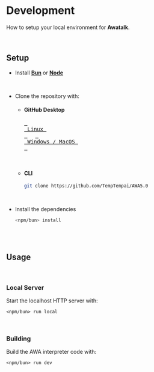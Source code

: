 
#   Development

How to setup your local environment for **Awatalk**.

<br>

## Setup

-   Install **[Bun]** or **[Node]**

    <br>

-   Clone the repository with:

    -   #### GitHub Desktop

        [<kbd> <br> Linux <br> </kbd>][GitHub Desktop Linux]   [<kbd> <br> Windows / MacOS <br> </kbd>][GitHub Desktop Linux]

        <br>

    -   #### CLI

        ```sh
        git clone https://github.com/TempTempai/AWA5.0    
        ```

    <br>

-   Install the dependencies

    ```sh
    <npm/bun> install
    ```

<br>
<br>

## Usage

<br>

### Local Server

Start the localhost HTTP server with:

```
<npm/bun> run local
```

<br>

### Building

Build the AWA interpreter code with:

```
<npm/bun> run dev
```

<br>

<!----------------------------------------------------------------------------->

[GitHub Desktop Linux]: https://github.com/shiftkey/desktop
[GitHub Desktop Other]: https://desktop.github.com/
[Node]: https://nodejs.org/en/download
[Bun]: https://bun.sh/docs/installation
